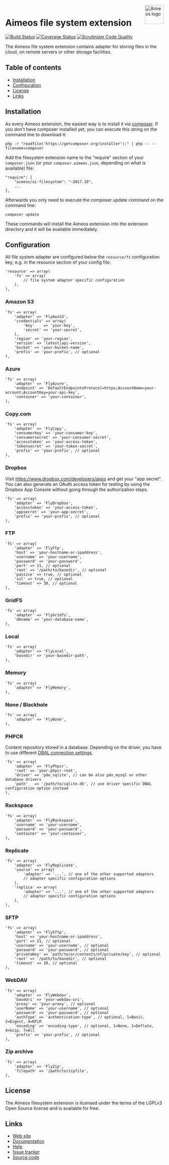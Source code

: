 <a href="https://aimeos.org/">
    <img src="https://aimeos.org/fileadmin/template/icons/logo.png" alt="Aimeos logo" title="Aimeos" align="right" height="60" />
</a>

Aimeos file system extension
===============================
[![Build Status](https://travis-ci.org/aimeos/ai-filesystem.svg?branch=master)](https://travis-ci.org/aimeos/ai-filesystem)
[![Coverage Status](https://coveralls.io/repos/aimeos/ai-filesystem/badge.svg?branch=master)](https://coveralls.io/r/aimeos/ai-filesystem?branch=master)
[![Scrutinizer Code Quality](https://scrutinizer-ci.com/g/aimeos/ai-filesystem/badges/quality-score.png?b=master)](https://scrutinizer-ci.com/g/aimeos/ai-filesystem/?branch=master)

The Aimeos file system extension contains adapter for storing files in the cloud, on remote servers or other storage facilities.

## Table of contents

- [Installation](#installation)
- [Configuration](#configuration)
- [License](#license)
- [Links](#links)

## Installation

As every Aimeos extension, the easiest way is to install it via [composer](https://getcomposer.org/). If you don't have composer installed yet, you can execute this string on the command line to download it:
```
php -r "readfile('https://getcomposer.org/installer');" | php -- --filename=composer
```

Add the filesystem extension name to the "require" section of your ```composer.json``` (or your ```composer.aimeos.json```, depending on what is available) file:
```
"require": [
    "aimeos/ai-filesystem": "~2017.10",
    ...
],
```

Afterwards you only need to execute the composer update command on the command line:
```
composer update
```

These commands will install the Aimeos extension into the extension directory and it will be available immediately.

## Configuration

All file system adapter are configured below the ```resource/fs``` configuration key, e.g. in the resource section of your config file:
```
'resource' => array(
	'fs' => array(
		// file system adapter specific configuration
	),
),
```

### Amazon S3

```
'fs' => array(
	'adapter' => 'FlyAwsS3',
	'credentials' => array(
		'key'    => 'your-key',
		'secret' => 'your-secret',
	),
	'region' => 'your-region',
	'version' => 'latest|api-version',
	'bucket' => 'your-bucket-name',
	'prefix' => 'your-prefix', // optional
),
```

### Azure

```
'fs' => array(
	'adapter' => 'FlyAzure',
	'endpoint' => 'DefaultEndpointsProtocol=https;AccountName=your-account;AccountKey=your-api-key',
	'container' => 'your-container',
),
```

### Copy.com

```
'fs' => array(
	'adapter' => 'FlyCopy',
	'consumerkey' => 'your-consumer-key',
	'consumersecret' => 'your-consumer-secret',
	'accesstoken' => 'your-access-token',
	'tokensecret' => 'your-token-secret',
	'prefix' => 'your-prefix', // optional
),
```

### Dropbox

Visit https://www.dropbox.com/developers/apps and get your "app secret".
You can also generate an OAuth access token for testing by using the Dropbox App Console without going through the authorization steps.

```
'fs' => array(
	'adapter' => 'FlyDropbox',
	'accesstoken' => 'your-access-token',
	'appsecret' => 'your-app-secret',
	'prefix' => 'your-prefix', // optional
),
```

### FTP

```
'fs' => array(
	'adapter' => 'FlyFtp',
	'host' => 'your-hostname-or-ipaddress',
	'username' => 'your-username',
	'password' => 'your-password',
	'port' => 21, // optional
	'root' => '/path/to/basedir', // optional
	'passive' => true, // optional
	'ssl' => true, // optional
	'timeout' => 30, // optional
),
```

### GridFS

```
'fs' => array(
	'adapter' => 'FlyGridfs',
	'dbname' => 'your-database-name',
),
```

### Local

```
'fs' => array(
	'adapter' => 'FlyLocal',
	'basedir' => 'your-basedir-path',
),
```

### Memory

```
'fs' => array(
	'adapter' => 'FlyMemory',
),
```

### None / Blackhole

```
'fs' => array(
	'adapter' => 'FlyNone',
),
```

### PHPCR

Content repository stored in a database. Depending on the driver, you have to use different [DBAL connection settings](http://docs.doctrine-project.org/projects/doctrine-dbal/en/latest/reference/configuration.html).
```
'fs' => array(
	'adapter' => 'FlyPhpcr',
	'root' => 'your-phpcr-root',
	'driver' => 'pdo_sqlite', // can be also pdo_mysql or other database drivers
	'path'   => '/path/to/sqlite.db', // use driver specific DBAL configuration option instead
),
```

### Rackspace

```
'fs' => array(
	'adapter' => 'FlyRackspace',
	'username' => 'your-username',
	'password' => 'your-password',
	'container' => 'your-container',
),
```

### Replicate

```
'fs' => array(
	'adapter' => 'FlyReplicate',
	'source' => array(
		'adapter' => '...', // one of the other supported adapters
		// adapter specific configuration options
	),
	'replica' => array(
		'adapter' => '...', // one of the other supported adapters
		// adapter specific configuration options
	),
),
```

### SFTP

```
'fs' => array(
	'adapter' => 'FlySftp',
    'host' => 'your-hostname-or-ipaddress',
    'port' => 21, // optional
	'username' => 'your-username', // optional
	'password' => 'your-password', // optional
    'privateKey' => 'path/to/or/contents/of/private/key', // optional
    'root' => '/path/to/basedir', // optional
    'timeout' => 10, // optional
),
```

### WebDAV

```
'fs' => array(
	'adapter' => 'FlyWebdav',
    'baseUri' => 'your-webdav-uri',
    'proxy' => 'your-proxy', // optional
	'userName' => 'your-username', // optional
	'password' => 'your-password', // optional
    'authType' => 'authentication-type', // optional, 1=Basic, 2=Digest, 4=NTLM
    'encoding' => 'encoding-type', // optional, 1=None, 2=Deflate, 4=Gzip, 7=All
	'prefix' => 'your-prefix', // optional
),
```

### Zip archive

```
'fs' => array(
	'adapter' => 'FlyZip',
    'filepath' => '/path/to/zipfile',
),
```

## License

The Aimeos filesystem extension is licensed under the terms of the LGPLv3 Open Source license and is available for free.

## Links

* [Web site](https://aimeos.org/)
* [Documentation](https://aimeos.org/docs)
* [Help](https://aimeos.org/help)
* [Issue tracker](https://github.com/aimeos/ai-filesystem/issues)
* [Source code](https://github.com/aimeos/ai-filesystem)
